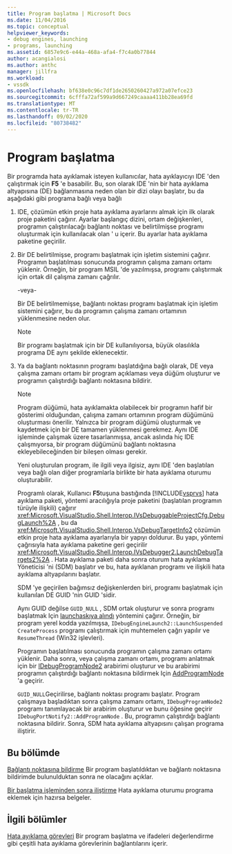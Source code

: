 ```yaml
---
title: Program başlatma | Microsoft Docs
ms.date: 11/04/2016
ms.topic: conceptual
helpviewer_keywords:
- debug engines, launching
- programs, launching
ms.assetid: 6857e9c6-e44a-468a-afa4-f7c4a0b77844
author: acangialosi
ms.author: anthc
manager: jillfra
ms.workload:
- vssdk
ms.openlocfilehash: bf638e0c96c7df1de2650260427a972a07efce23
ms.sourcegitcommit: 6cfffa72af599a9d667249caaaa411bb28ea69fd
ms.translationtype: MT
ms.contentlocale: tr-TR
ms.lasthandoff: 09/02/2020
ms.locfileid: "80738482"
---
```

# <a name="launch-a-program"></a>Program başlatma
Bir programda hata ayıklamak isteyen kullanıcılar, hata ayıklayıcıyı IDE 'den çalıştırmak için **F5** 'e basabilir. Bu, son olarak IDE 'nin bir hata ayıklama altyapısına (DE) bağlanmasına neden olan bir dizi olayı başlatır, bu da aşağıdaki gibi programa bağlı veya bağlı

1. IDE, çözümün etkin proje hata ayıklama ayarlarını almak için ilk olarak proje paketini çağırır. Ayarlar başlangıç dizini, ortam değişkenleri, programın çalıştırılacağı bağlantı noktası ve belirtilmişse programı oluşturmak için kullanılacak olan ' u içerir. Bu ayarlar hata ayıklama paketine geçirilir.

2. Bir DE belirtilmişse, programı başlatmak için işletim sistemini çağırır. Programın başlatılması sonucunda programın çalışma zamanı ortamı yüklenir. Örneğin, bir program MSIL 'de yazılmışsa, programı çalıştırmak için ortak dil çalışma zamanı çağrılır.

    -veya-

    Bir DE belirtilmemişse, bağlantı noktası programı başlatmak için işletim sistemini çağırır, bu da programın çalışma zamanı ortamının yüklenmesine neden olur.

   > [!NOTE]
   > Bir programı başlatmak için bir DE kullanılıyorsa, büyük olasılıkla programa DE aynı şekilde eklenecektir.

3. Ya da bağlantı noktasının programı başlatdığına bağlı olarak, DE veya çalışma zamanı ortamı bir program açıklaması veya düğüm oluşturur ve programın çalıştırdığı bağlantı noktasına bildirir.

   > [!NOTE]
   > Program düğümü, hata ayıklamakta olabilecek bir programın hafif bir gösterimi olduğundan, çalışma zamanı ortamının program düğümünü oluşturması önerilir. Yalnızca bir program düğümü oluşturmak ve kaydetmek için bir DE tamamen yüklenmesi gerekmez. Aynı IDE işleminde çalışmak üzere tasarlanmışsa, ancak aslında hiç IDE çalışmıyorsa, bir program düğümünü bağlantı noktasına ekleyebileceğinden bir bileşen olması gerekir.

   Yeni oluşturulan program, ile ilgili veya ilgisiz, aynı IDE 'den başlatılan veya bağlı olan diğer programlarla birlikte bir hata ayıklama oturumu oluşturabilir.

   Programlı olarak, Kullanıcı **F5**tuşuna bastığında [!INCLUDE[vsprvs](../../code-quality/includes/vsprvs_md.md)] hata ayıklama paketi, yöntemi aracılığıyla proje paketini (başlatılan programın türüyle ilişkili) çağırır <xref:Microsoft.VisualStudio.Shell.Interop.IVsDebuggableProjectCfg.DebugLaunch%2A> , bu da <xref:Microsoft.VisualStudio.Shell.Interop.VsDebugTargetInfo2> çözümün etkin proje hata ayıklama ayarlarıyla bir yapıyı doldurur. Bu yapı, yöntemi çağrısıyla hata ayıklama paketine geri geçirilir <xref:Microsoft.VisualStudio.Shell.Interop.IVsDebugger2.LaunchDebugTargets2%2A> . Hata ayıklama paketi daha sonra oturum hata ayıklama Yöneticisi 'ni (SDM) başlatır ve bu, hata ayıklanan programı ve ilişkili hata ayıklama altyapılarını başlatır.

   SDM 'ye geçirilen bağımsız değişkenlerden biri, programı başlatmak için kullanılan DE GUID 'nin GUID 'sidir.

   Aynı GUID değilse `GUID_NULL` , SDM ortak oluşturur ve sonra programı başlatmak Için [launchaskıya alındı](../../extensibility/debugger/reference/idebugenginelaunch2-launchsuspended.md) yöntemini çağırır. Örneğin, bir program yerel kodda yazılmışsa, `IDebugEngineLaunch2::LaunchSuspended` `CreateProcess` programı çalıştırmak için muhtemelen çağrı yapılır ve `ResumeThread` (Win32 işlevleri).

   Programın başlatılması sonucunda programın çalışma zamanı ortamı yüklenir. Daha sonra, veya çalışma zamanı ortamı, programı anlatmak için bir [IDebugProgramNode2](../../extensibility/debugger/reference/idebugprogramnode2.md) arabirimi oluşturur ve bu arabirimi programın çalıştırdığı bağlantı noktasına bildirmek Için [AddProgramNode](../../extensibility/debugger/reference/idebugportnotify2-addprogramnode.md) 'a geçirir.

   `GUID_NULL`Geçirilirse, bağlantı noktası programı başlatır. Program çalışmaya başladıktan sonra çalışma zamanı ortamı, `IDebugProgramNode2` programı tanımlayacak bir arabirim oluşturur ve bunu öğesine geçirir `IDebugPortNotify2::AddProgramNode` . Bu, programın çalıştırdığı bağlantı noktasına bildirir. Sonra, SDM hata ayıklama altyapısını çalışan programa iliştirir.

## <a name="in-this-section"></a>Bu bölümde
 [Bağlantı noktasına bildirme](../../extensibility/debugger/notifying-the-port.md) Bir program başlatıldıktan ve bağlantı noktasına bildirimde bulunulduktan sonra ne olacağını açıklar.

 [Bir başlatma işleminden sonra iliştirme](../../extensibility/debugger/attaching-after-a-launch.md) Hata ayıklama oturumu programa eklemek için hazırsa belgeler.

## <a name="related-sections"></a>İlgili bölümler
 [Hata ayıklama görevleri](../../extensibility/debugger/debugging-tasks.md) Bir program başlatma ve ifadeleri değerlendirme gibi çeşitli hata ayıklama görevlerinin bağlantılarını içerir.
